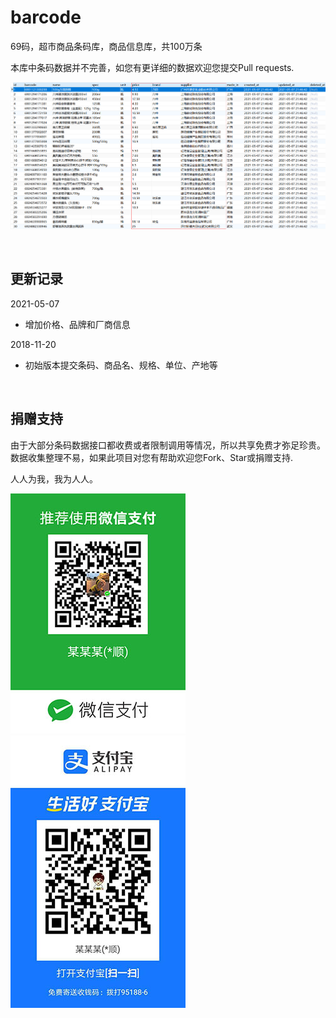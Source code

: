 # barcode
69码，超市商品条码库，商品信息库，共100万条  

本库中条码数据并不完善，如您有更详细的数据欢迎您提交Pull requests.

![条码库截图](https://github.com/EricLiuCN/barcode/blob/master/preview.png "商品条码库") 
   
&nbsp;
&nbsp;
## 更新记录
2021-05-07  
  * 增加价格、品牌和厂商信息  

2018-11-20  
  * 初始版本提交条码、商品名、规格、单位、产地等  

&nbsp;
&nbsp;
## 捐赠支持
由于大部分条码数据接口都收费或者限制调用等情况，所以共享免费才弥足珍贵。  
数据收集整理不易，如果此项目对您有帮助欢迎您Fork、Star或捐赠支持.   

人人为我，我为人人。

![微信收款码](https://github.com/EricLiuCN/barcode/blob/master/wxpay.jpg "微信收款码") ![支付宝收款码](https://github.com/EricLiuCN/barcode/blob/master/alipay.jpg "支付宝收款码") 